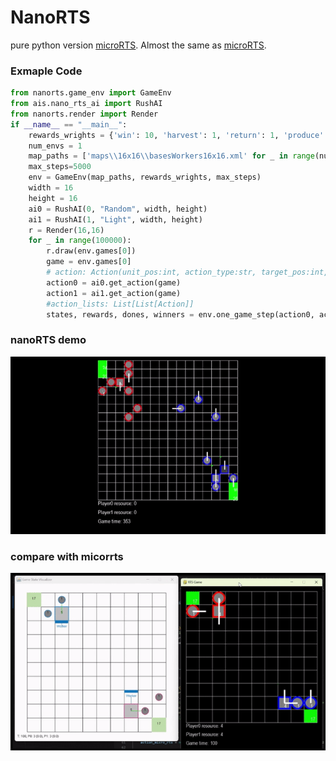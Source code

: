 # NanoRTS
pure python version [microRTS](https://github.com/Farama-Foundation/MicroRTS.git). Almost the same as [microRTS](https://github.com/Farama-Foundation/MicroRTS.git).
### Exmaple Code
```python
from nanorts.game_env import GameEnv
from ais.nano_rts_ai import RushAI
from nanorts.render import Render
if __name__ == "__main__":
    rewards_wrights = {'win': 10, 'harvest': 1, 'return': 1, 'produce': 1, 'attack': 1}
    num_envs = 1
    map_paths = ['maps\\16x16\\basesWorkers16x16.xml' for _ in range(num_envs)]
    max_steps=5000
    env = GameEnv(map_paths, rewards_wrights, max_steps)
    width = 16
    height = 16
    ai0 = RushAI(0, "Random", width, height)
    ai1 = RushAI(1, "Light", width, height)
    r = Render(16,16)
    for _ in range(100000):
        r.draw(env.games[0])
        game = env.games[0]
        # action: Action(unit_pos:int, action_type:str, target_pos:int, produced_unit_type:UnitType=None)
        action0 = ai0.get_action(game)
        action1 = ai1.get_action(game)
        #action_lists: List[List[Action]]
        states, rewards, dones, winners = env.one_game_step(action0, action1)
```
### nanoRTS demo
![demo](nano_rts_demo.gif)

### compare with micorrts
![dif](dif_with_mocrorts.gif)



